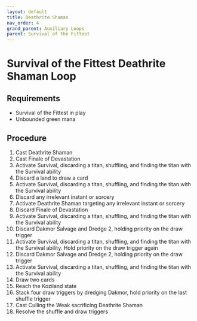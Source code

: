 ```yaml
---
layout: default
title: Deathrite Shaman
nav_order: 4
grand_parent: Auxiliary Loops
parent: Survival of the Fittest
---
```


# Survival of the Fittest Deathrite Shaman Loop

## Requirements

* Survival of the Fittest in play
* Unbounded green mana

## Procedure

1. Cast Deathrite Shaman
1. Cast Finale of Devastation
1. Activate Survival, discarding a titan, shuffling, and finding the titan with the Survival ability
1. Discard a land to draw a card
1. Activate Survival, discarding a titan, shuffling, and finding the titan with the Survival ability
1. Discard any irrelevant instant or sorcery
1. Activate Deathrite Shaman targeting any irrelevant instant or sorcery
1. Discard Finale of Devastation
1. Activate Survival, discarding a titan, shuffling, and finding the titan with the Survival ability
1. Discard Dakmor Salvage and Dredge 2, holding priority on the draw trigger
1. Activate Survival, discarding a titan, shuffling, and finding the titan with the Survival ability. Hold priority on the draw trigger again
1. Discard Dakmor Salvage and Dredge 2, holding priority on the draw trigger
1. Activate Survival, discarding a titan, shuffling, and finding the titan with the Survival ability
1. Draw two cards
1. Reach the Koziland state
1. Stack four draw triggers by dredging Dakmor, hold priority on the last shuffle trigger
1. Cast Culling the Weak sacrificing Deathrite Shaman
1. Resolve the shuffle and draw triggers
